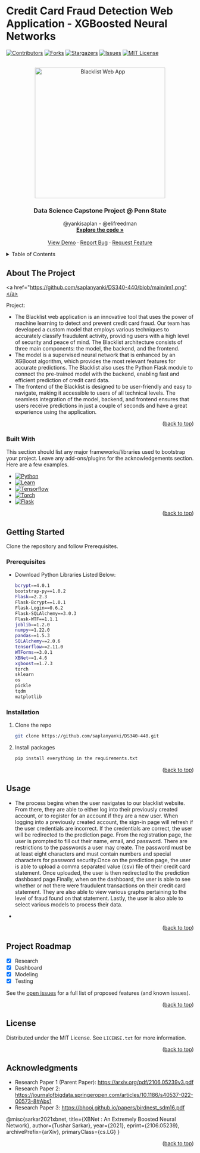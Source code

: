 # Credit Card Fraud Detection Web Application - XGBoosted Neural Networks
 
[![Contributors][contributors-shield]][contributors-url]
[![Forks][forks-shield]][forks-url]
[![Stargazers][stars-shield]][stars-url]
[![Issues][issues-shield]][issues-url]
[![MIT License][license-shield]][license-url]


<!-- PROJECT LOGO -->
<br />
<div align="center">
  <img src="https://github.com/saplanyanki/DS340-440/blob/main/app/static/assets/BLACKLIST.gif" width="350" title="Blacklist Web App">
  </a>

  <h3 align="center">Data Science Capstone Project @ Penn State</h3>

  <p align="center">
    @yankisaplan - @elifreedman
    <br />
    <a href="https://github.com/saplanyanki/DS340-440/tree/main/sources"><strong>Explore the code »</strong></a>
    <br />
    <br />
    <a href="">View Demo</a>
    ·
    <a href="https://github.com/saplanyanki/DS340-440/issues">Report Bug</a>
    ·
    <a href="https://github.com/saplanyanki/DS340-440/issues">Request Feature</a>
  </p>
</div>



<!-- TABLE OF CONTENTS -->
<details>
  <summary>Table of Contents</summary>
  <ol>
    <li>
      <a href="#about-the-project">About The Project</a>
      <ul>
        <li><a href="#built-with">Built With</a></li>
      </ul>
    </li>
    <li>
      <a href="#getting-started">Getting Started</a>
      <ul>
        <li><a href="#prerequisites">Prerequisites</a></li>
        <li><a href="#installation">Installation</a></li>
      </ul>
    </li>
    <li><a href="#usage">Usage</a></li>
    <li><a href="#roadmap">Roadmap</a></li>
    <li><a href="#license">License</a></li>
    <li><a href="#acknowledgments">Acknowledgments</a></li>
  </ol>
</details>



<!-- ABOUT THE PROJECT -->
## About The Project
<a href="https://github.com/saplanyanki/DS340-440/blob/main/im1.png"</a>

Project:
* The Blacklist web application is an innovative tool that uses the power of machine learning to detect and prevent credit card fraud. Our team has developed a custom model that employs various techniques to accurately classify fraudulent activity, providing users with a high level of security and peace of mind. The Blacklist architecture consists of three main components: the model, the backend, and the frontend. 
* The model is a supervised neural network that is enhanced by an XGBoost algorithm, which provides the most relevant features for accurate predictions. The Blacklist also uses the Python Flask module to connect the pre-trained model with the backend, enabling fast and efficient prediction of credit card data. 
* The frontend of the Blacklist is designed to be user-friendly and easy to navigate, making it accessible to users of all technical levels. The seamless integration of the model, backend, and frontend ensures that users receive predictions in just a couple of seconds and have a great experience using the application.

<p align="right">(<a href="#readme-top">back to top</a>)</p>



### Built With

This section should list any major frameworks/libraries used to bootstrap your project. Leave any add-ons/plugins for the acknowledgements section. Here are a few examples.

* [![Python][Python]][Python-url]
* [![Learn][Learn]][Learn-url]
* [![Tensorflow][Tensorflow]][Tensorflow-url]
* [![Torch][Torch]][Torch-url]
* [![Flask][Flask]][Flask-url]

<p align="right">(<a href="#readme-top">back to top</a>)</p>



<!-- GETTING STARTED -->
## Getting Started

Clone the repository and follow Prerequisites.

### Prerequisites

* Download Python Libraries Listed Below:
  ```sh
  bcrypt==4.0.1
  bootstrap-py==1.0.2
  Flask==2.2.3
  Flask-Bcrypt==1.0.1
  Flask-Login==0.6.2
  Flask-SQLAlchemy==3.0.3
  Flask-WTF==1.1.1
  joblib==1.2.0
  numpy==1.22.0
  pandas==1.5.3
  SQLAlchemy==2.0.6
  tensorflow==2.11.0
  WTForms==3.0.1
  XBNet==1.4.6
  xgboost==1.7.3
  torch
  sklearn
  os
  pickle
  tqdm
  matplotlib
  ```

### Installation

1. Clone the repo
   ```sh
   git clone https://github.com/saplanyanki/DS340-440.git
   ```
2. Install packages
   ```sh
   pip install everything in the requirements.txt
   ```

<p align="right">(<a href="#readme-top">back to top</a>)</p>



<!-- USAGE EXAMPLES -->
## Usage

* The process begins when the user navigates to our blacklist website. From there, they are able to either log into their previously created account, or to register for an account if they are a new user. When logging into a previously created account, the sign-in page will refresh if the user credentials are incorrect. If the credentials are correct, the user will be redirected to the prediction page. From the registration page, the user is prompted to fill out their name, email, and password. There are restrictions to the passwords a user may create. The password must be at least eight characters and must contain numbers and special characters for password security.Once on the prediction page, the user is able to upload a comma separated value (csv) file of their credit card statement. Once uploaded, the user is then redirected to the prediction dashboard page.Finally, when on the dashboard, the user is able to see whether or not there were fraudulent transactions on their credit card statement. They are also able to view various graphs pertaining to the level of fraud found on that statement. Lastly, the user is also able to select various models to process their data.

*

<p align="right">(<a href="#readme-top">back to top</a>)</p>



<!-- ROADMAP -->
## Project Roadmap

- [x] Research
- [x] Dashboard
- [x] Modeling
- [x] Testing

See the [open issues](https://github.com/saplanyanki/DS340-440/issues) for a full list of proposed features (and known issues).

<p align="right">(<a href="#readme-top">back to top</a>)</p>



<!-- LICENSE -->
## License

Distributed under the MIT License. See `LICENSE.txt` for more information.

<p align="right">(<a href="#readme-top">back to top</a>)</p>



<!-- ACKNOWLEDGMENTS -->
## Acknowledgments

* Research Paper 1 (Parent Paper): https://arxiv.org/pdf/2106.05239v3.pdf
* Research Paper 2: https://journalofbigdata.springeropen.com/articles/10.1186/s40537-022-00573-8#Abs1
* Research Paper 3: https://bhooi.github.io/papers/birdnest_sdm16.pdf

@misc{sarkar2021xbnet,
      title={XBNet : An Extremely Boosted Neural Network}, 
      author={Tushar Sarkar},
      year={2021},
      eprint={2106.05239},
      archivePrefix={arXiv},
      primaryClass={cs.LG}
}

<p align="right">(<a href="#readme-top">back to top</a>)</p>



<!-- MARKDOWN LINKS & IMAGES -->
<!-- https://www.markdownguide.org/basic-syntax/#reference-style-links -->
[contributors-shield]: https://img.shields.io/github/contributors/saplanyanki/DS340-440?style=for-the-badge
[contributors-url]: https://github.com/saplanyanki/DS340-440/graphs/contributors
[forks-shield]: https://img.shields.io/github/forks/saplanyanki/DS340-440?style=for-the-badge
[forks-url]: https://github.com/saplanyanki/DS340-440/network/members
[stars-shield]: https://img.shields.io/github/stars/saplanyanki/DS340-440?style=for-the-badge
[stars-url]: https://github.com/saplanyanki/DS340-440/stargazers
[issues-shield]: https://img.shields.io/github/issues/saplanyanki/DS340-440?style=for-the-badge
[issues-url]: https://github.com/saplanyanki/DS340-440/issues
[license-shield]: https://img.shields.io/github/license/saplanyanki/DS340-440?style=for-the-badge
[license-url]: https://github.com/saplanyanki/DS340-440/master/LICENSE.txt
[product-screenshot]: images/screenshot.png
[Python]: https://img.shields.io/badge/Python-14354C?style=for-the-badge&logo=python&logoColor=white
[Python-url]: https://www.python.org/
[Tensorflow]: https://img.shields.io/badge/TensorFlow-FF6F00?style=for-the-badge&logo=tensorflow&logoColor=white
[Tensorflow-url]: https://www.tensorflow.org/
[Torch]: https://img.shields.io/badge/PyTorch-%23EE4C2C.svg?style=for-the-badge&logo=PyTorch&logoColor=white
[Torch-url]: https://pytorch.org/
[Flask]: https://img.shields.io/badge/Flask-000000?style=for-the-badge&logo=flask&logoColor=white
[Flask-url]: https://flask.palletsprojects.com/en/2.2.x/
[Learn]: https://img.shields.io/badge/scikit--learn-%23F7931E.svg?style=for-the-badge&logo=scikit-learn&logoColor=white
[Learn-url]: https://scikit-learn.org/stable/







